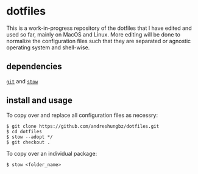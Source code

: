 # dotfiles

This is a work-in-progress repository of the dotfiles that I have edited and used so far, mainly on MacOS and Linux. More editing will be done to normalize the configuration files such that they are separated or agnostic operating system and shell-wise.

## dependencies

[`git`](https://git-scm.com/) and [`stow`](https://www.gnu.org/software/stow/)

## install and usage

To copy over and replace all configuration files as necessry:

```
$ git clone https://github.com/andreshungbz/dotfiles.git
$ cd dotfiles
$ stow --adopt */
$ git checkout .
```

To copy over an individual package:

```
$ stow <folder_name>
```

